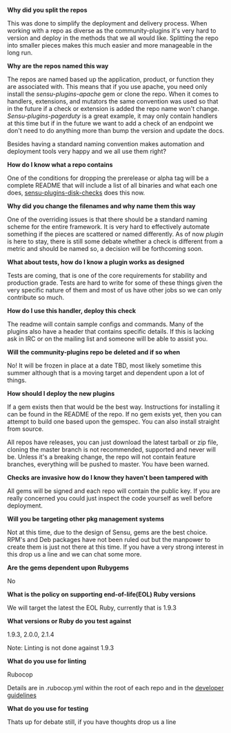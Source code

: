 **Why did you split the repos**

This was done to simplify the deployment and delivery process.  When working with a repo as diverse as the community-plugins it's very hard to version and deploy in the methods that we all would like.  Splitting the repo into smaller pieces makes this much easier and more manageable in the long run.

**Why are the repos named this way**

The repos are named based up the application, product, or function they are associated with.  This means that if you use apache, you need only install the *sensu-plugins-apache* gem or clone the repo.  When it comes to handlers, extensions, and mutators the same convention was used so that in the future if a check or extension is added the repo name won't change.  *Sensu-plugins-pagerduty* is a great example, it may only contain handlers at this time but if in the future we want to add a check of an endpoint we don't need to do anything more than bump the version and update the docs.

Besides having a standard naming convention makes automation and deployment tools very happy and we all use them right?

**How do I know what a repo contains**

One of the conditions for dropping the prerelease or alpha tag will be a complete README that will include a list of all binaries and what each one does, [sensu-plugins-disk-checks][1] does this now.

**Why did you change the filenames and why name them this way**

One of the overriding issues is that there should be a standard naming scheme for the entire framework.  It is very hard to effectively automate something if the pieces are scattered or named differently.  As of now *plugin* is here to stay, there is still some debate whether a check is different from a metric and should be named so, a decision will be forthcoming soon.

**What about tests, how do I know a plugin works as designed**

Tests are coming, that is one of the core requirements for stability and production grade.  Tests are hard to write for some of these things given the very specific nature of them and most of us have other jobs so we can only contribute so much.

**How do I use this handler, deploy this check**

The readme will contain sample configs and commands.  Many of the plugins also have a header that contains specific details.  If this is lacking ask in IRC or on the mailing list and someone will be able to assist you.

**Will the community-plugins repo be deleted and if so when**

No!  It will be frozen in place at a date TBD, most likely sometime this summer although that is a moving target and dependent upon a lot of things.

**How should I deploy the new plugins**

If a gem exists then that would be the best way.  Instructions for installing it can be found in the README of the repo.  If no gem exists yet, then you can attempt to build one based upon the gemspec.  You can also install straight from source.

All repos have releases, you can just download the latest tarball or zip file, cloning the master branch is not recommended, supported and never will be.  Unless it's a breaking change, the repo will not contain feature branches, everything will be pushed to master.  You have been warned.

**Checks are invasive how do I know they haven't been tampered with**

All gems will be signed and each repo will contain the public key.  If you are really concerned you could just inspect the code yourself as well before deployment.

**Will you be targeting other pkg management systems**

Not at this time, due to the design of Sensu, gems are the best choice.  RPM's and Deb packages have not been ruled out but the manpower to create them is just not there at this time.  If you have a very strong interest in this drop us a line and we can chat some more.

**Are the gems dependent upon Rubygems**

No

**What is the policy on supporting end-of-life(EOL) Ruby versions**

We will target the latest the EOL Ruby, currently that is 1.9.3

**What versions or Ruby do you test against**

1.9.3, 2.0.0, 2.1.4

Note: Linting is not done against 1.9.3

**What do you use for linting**

Rubocop

Details are in .rubocop.yml within the root of each repo and in the [developer guidelines][2]

**What do you use for testing**

Thats up for debate still, if you have thoughts drop us a line



[1]: https://github.com/sensu-plugins/sensu-plugins-disk-checks
[2]: development/developer_guidelines.md
